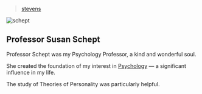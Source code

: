 > [stevens](./)

![schept](/profile/education/photos/schept.png)

## Professor Susan Schept

Professor Schept was my Psychology Professor, a kind and wonderful soul.

She created the foundation of my interest in [Psychology](/profile/interests/psychology) — a significant influence in my life.

The study of Theories of Personality was particularly helpful.

